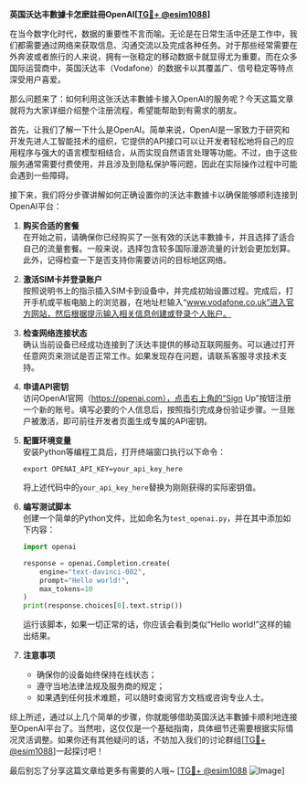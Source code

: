**英国沃达丰數據卡怎麽註冊OpenAI[[TG💪+ @esim1088](https://t.me/s/esim1088)]**

在当今数字化时代，数据的重要性不言而喻。无论是在日常生活中还是工作中，我们都需要通过网络来获取信息、沟通交流以及完成各种任务。对于那些经常需要在外奔波或者旅行的人来说，拥有一张稳定的移动数据卡就显得尤为重要。而在众多国际运营商中，英国沃达丰（Vodafone）的数据卡以其覆盖广、信号稳定等特点深受用户喜爱。

那么问题来了：如何利用这张沃达丰數據卡接入OpenAI的服务呢？今天这篇文章就将为大家详细介绍整个注册流程，希望能帮助到有需求的朋友。

首先，让我们了解一下什么是OpenAI。简单来说，OpenAI是一家致力于研究和开发先进人工智能技术的组织，它提供的API接口可以让开发者轻松地将自己的应用程序与强大的语言模型相结合，从而实现自然语言处理等功能。不过，由于这些服务通常需要付费使用，并且涉及到隐私保护等问题，因此在实际操作过程中可能会遇到一些障碍。

接下来，我们将分步骤讲解如何正确设置你的沃达丰數據卡以确保能够顺利连接到OpenAI平台：

1. **购买合适的套餐**  
   在开始之前，请确保你已经购买了一张有效的沃达丰數據卡，并且选择了适合自己的流量套餐。一般来说，选择包含较多国际漫游流量的计划会更加划算。此外，记得检查一下是否支持你需要访问的目标地区网络。

2. **激活SIM卡并登录账户**  
   按照说明书上的指示插入SIM卡到设备中，并完成初始设置过程。完成后，打开手机或平板电脑上的浏览器，在地址栏输入“www.vodafone.co.uk”进入官方网站，然后根据提示输入相关信息创建或登录个人账户。

3. **检查网络连接状态**  
   确认当前设备已经成功连接到了沃达丰提供的移动互联网服务。可以通过打开任意网页来测试是否正常工作。如果发现存在问题，请联系客服寻求技术支持。

4. **申请API密钥**  
   访问OpenAI官网（https://openai.com），点击右上角的“Sign Up”按钮注册一个新的账号。填写必要的个人信息后，按照指引完成身份验证步骤。一旦账户被激活，即可前往开发者页面生成专属的API密钥。

5. **配置环境变量**  
   安装Python等编程工具后，打开终端窗口执行以下命令：
   ```
   export OPENAI_API_KEY=your_api_key_here
   ```
   将上述代码中的`your_api_key_here`替换为刚刚获得的实际密钥值。

6. **编写测试脚本**  
   创建一个简单的Python文件，比如命名为`test_openai.py`，并在其中添加如下内容：
   ```python
   import openai

   response = openai.Completion.create(
       engine="text-davinci-002",
       prompt="Hello world!",
       max_tokens=10
   )
   print(response.choices[0].text.strip())
   ```
   运行该脚本，如果一切正常的话，你应该会看到类似“Hello world!”这样的输出结果。

7. **注意事项**  
   - 确保你的设备始终保持在线状态；
   - 遵守当地法律法规及服务商的规定；
   - 如果遇到任何技术难题，可以随时查阅官方文档或咨询专业人士。

综上所述，通过以上几个简单的步骤，你就能够借助英国沃达丰數據卡顺利地连接至OpenAI平台了。当然啦，这仅仅是一个基础指南，具体细节还需要根据实际情况灵活调整。如果你还有其他疑问的话，不妨加入我们的讨论群组[[TG💪+ @esim1088](https://t.me/s/esim1088)]一起探讨吧！

最后别忘了分享这篇文章给更多有需要的人哦~ [[TG💪+ @esim1088](https://t.me/s/esim1088) ![Image](https://i.postimg.cc/4NQfJmqS/Snipaste-2025-05-13-00-14-12.png)]
